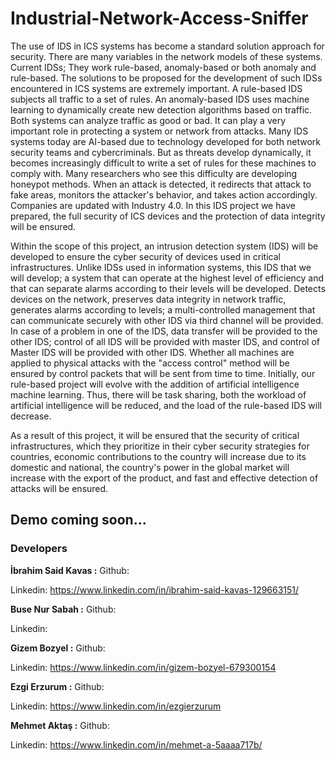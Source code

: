 # Industrial-Network-Access-Sniffer

The use of IDS in ICS systems has become a standard solution approach for security. There are many variables in the network models of these systems. Current IDSs; They work rule-based, anomaly-based or both anomaly and rule-based. The solutions to be proposed for the development of such IDSs encountered in ICS systems are extremely important. A rule-based IDS subjects all traffic to a set of rules. An anomaly-based IDS uses machine learning to dynamically create new detection algorithms based on traffic. Both systems can analyze traffic as good or bad. It can play a very important role in protecting a system or network from attacks. Many IDS systems today are AI-based due to technology developed for both network security teams and cybercriminals. But as threats develop dynamically, it becomes increasingly difficult to write a set of rules for these machines to comply with. Many researchers who see this difficulty are developing honeypot methods. When an attack is detected, it redirects that attack to fake areas, monitors the attacker's behavior, and takes action accordingly. Companies are updated with Industry 4.0. In this IDS project we have prepared, the full security of ICS devices and the protection of data integrity will be ensured.

Within the scope of this project, an intrusion detection system (IDS) will be developed to ensure the cyber security of devices used in critical infrastructures. Unlike IDSs used in information systems, this IDS that we will develop; a system that can operate at the highest level of efficiency and that can separate alarms according to their levels will be developed. Detects devices on the network, preserves data integrity in network traffic, generates alarms according to levels; a multi-controlled management that can communicate securely with other IDS via third channel will be provided. In case of a problem in one of the IDS, data transfer will be provided to the other IDS; control of all IDS will be provided with master IDS, and control of Master IDS will be provided with other IDS. Whether all machines are applied to physical attacks with the "access control" method will be ensured by control packets that will be sent from time to time. Initially, our rule-based project will evolve with the addition of artificial intelligence machine learning. Thus, there will be task sharing, both the workload of artificial intelligence will be reduced, and the load of the rule-based IDS will decrease.

As a result of this project, it will be ensured that the security of critical infrastructures, which they prioritize in their cyber security strategies for countries, economic contributions to the country will increase due to its domestic and national, the country's power in the global market will increase with the export of the product, and fast and effective detection of attacks will be ensured.

## Demo coming soon...

### Developers

**İbrahim Said Kavas :** 
  Github: 
  
  Linkedin: https://www.linkedin.com/in/ibrahim-said-kavas-129663151/
  

**Buse Nur Sabah :** 
  Github: 
  
  Linkedin: 
  
  
**Gizem Bozyel :** 
  Github: 
  
  Linkedin: https://www.linkedin.com/in/gizem-bozyel-679300154
  
  
  **Ezgi Erzurum :** 
  Github: 
  
  Linkedin: https://www.linkedin.com/in/ezgierzurum
  
  
   **Mehmet Aktaş :** 
  Github: 
  
  Linkedin: https://www.linkedin.com/in/mehmet-a-5aaaa717b/
  
  
  
  
 
